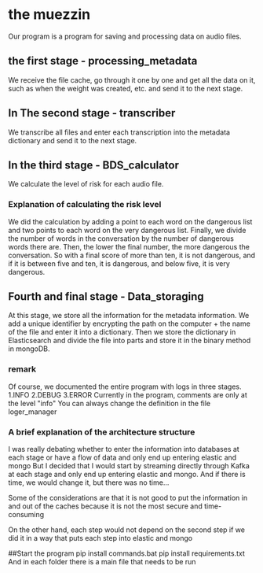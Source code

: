 # the muezzin


Our program is a program for saving and processing data on audio files.

## the first stage - processing_metadata


We receive the file cache, go through it one by one and get all the data on it,
such as when the weight was created, etc. and send it to the next stage.

## In The second stage - transcriber

We transcribe all files and enter each transcription into the metadata dictionary and send it to the next stage.

## In the third stage - BDS_calculator

We calculate the level of risk for each audio file.

### Explanation of calculating the risk level

We did the calculation by adding a point to each word on the dangerous list and two points to each word on the very dangerous list.
Finally, we divide the number of words in the conversation by the number of dangerous words there are. Then, the lower the final number,
the more dangerous the conversation. So with a final score of more than ten, it is not dangerous, and if it is between five and ten, it is dangerous, and below five, it is very dangerous.

## Fourth and final stage - Data_storaging

At this stage, we store all the information for the metadata information. We add a unique identifier by encrypting the path on the computer + the name of the file and enter it into a dictionary. 
Then we store the dictionary in Elasticsearch and divide the file into parts and store it in the binary method in mongoDB.



### remark

Of course, we documented the entire program with logs in three stages. 
1.INFO
2.DEBUG
3.ERROR
Currently in the program, comments are only at the level "info" You can always change the definition in the file loger_manager



### A brief explanation of the architecture structure

I was really debating whether to enter the information into databases at each stage or have a flow of data and only end up entering elastic and mongo
But I decided that I would start by streaming directly through Kafka at each stage and only end up entering elastic and mongo. 
And if there is time, we would change it, but there was no time...


Some of the considerations are that it is not good to put the information in and out of the caches because it is not the most secure and time-consuming

On the other hand, each step would not depend on the second step if we did it in a way that puts each step into elastic and mongo



##Start the program
pip install commands.bat
pip install requirements.txt
And in each folder there is a main file that needs to be run